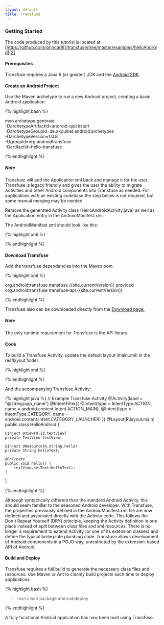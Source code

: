 ```yaml
---
layout: default
title: Transfuse
---
```


### Getting Started

The code produced by this tutorial is located at   [https://github.com/johncarl81/transfuse/tree/master/examples/helloAndroid][2]

#### Prerequisites

Transfuse requires a Java 6 (or greater) JDK and the [Android SDK][3].

#### Create an Android Project

Use the Maven archetype to run a new Android project, creating a basic Android application:

{% highlight bash %}

mvn archetype:generate \
  -DarchetypeArtifactId=android-quickstart \
  -DarchetypeGroupId=de.akquinet.android.archetypes \
  -DarchetypeVersion=1.0.8 \
  -DgroupId=org.androidtransfuse \
  -DartifactId=hello-transfuse

{% endhighlight %}

<div class="note">
<h5>Note</h5>

Transfuse will add the Application xml back and manage it for the user. Transfuse is legacy friendly and gives the user the ability to migrate Activities and other Android components into Transfuse as needed. For applications with an existing codebase the step below is not required, but some manual merging may be needed.

</div>

Remove the generated Activity class (HelloAndroidActivity.java) as well as the Application entry in the AndroidManifest.xml.

The AndroidManifest.xml should look like this:

{% highlight xml %}
<?xml version="1.0" encoding="utf-8"?>
<manifest xmlns:android="http://schemas.android.com/apk/res/android" 
package="org.androidtransfuse" android:versionCode="1" android:versionName="1.0-SNAPSHOT">
</manifest>
{% endhighlight %}



#### Download Transfuse

Add the transfuse dependencies into the Maven pom:

{% highlight xml %}

<dependency>
    <groupId>org.androidtransfuse</groupId>
    <artifactId>transfuse</artifactId>
    <version>{{site.currentVersion}}</version>
    <scope>provided</scope>
</dependency>
<dependency>
    <groupId>org.androidtransfuse</groupId>
    <artifactId>transfuse-api</artifactId>
    <version>{{site.currentVersion}}</version>
</dependency>

{% endhighlight %}

Transfuse also can be downloaded directly from the [Download page.][4]

<div class="note">
<h5>Note</h5>
The only runtime requirement for Transfuse is the API library.

</div>

#### Code

To build a Transfuse Activity, update the default layout (main.xml) in the res/layout folder:

{% highlight xml %}
<?xml version="1.0" encoding="utf-8"?>
<LinearLayout xmlns:android="http://schemas.android.com/apk/res/android"
              android:layout_width="fill_parent"
              android:layout_height="fill_parent">
    <TextView xmlns:android="http://schemas.android.com/apk/res/android"
              android:id="@+id/textview"
              android:layout_width="fill_parent"
              android:layout_height="fill_parent"/>
</LinearLayout>
{% endhighlight %}

And the accompanying Transfuse Activity:

{% highlight java %}
// Example Transfuse Activity
@Activity(label = "@string/app_name")
@IntentFilter({
        @Intent(type = IntentType.ACTION, name = android.content.Intent.ACTION_MAIN),
        @Intent(type = IntentType.CATEGORY, name = android.content.Intent.CATEGORY_LAUNCHER)
})
@Layout(R.layout.main)
public class HelloAndroid {

    @Inject @View(R.id.textview)
    private TextView textView;

    @Inject @Resource(R.string.hello)
    private String helloText;

    @OnCreate
    public void hello() {
        textView.setText(helloText);
    }
}

{% endhighlight %}

Although syntactically different than the standard Android Activity, this should seem familiar to the seasoned Android developer.  With Transfuse, the properties previously defined in the AndroidManifest.xml file are now defined and associated directly with the Activity code.  This follows the Don't Repeat Yourself (DRY) principle, keeping the Activity definition in one place instead of split between class files and xml resources.  There is no longer a requirement to extend Activity (or one of its extension classes) and define the typical boilerplate plumbing code.  Transfuse allows development of Android components in a POJO way, unrestricted by the extension-based API of Android.

#### Build and Deploy

Transfuse requires a full build to generate the necessary class files and resources. Use Maven or Ant to cleanly build projects each time to deploy applications.

{% highlight bash %}

> mvn clean package android:deploy

{% endhighlight %}

A fully functional Android application has now been built using Transfuse.

[1]: http://developer.android.com/training/index.html
[2]: https://github.com/johncarl81/transfuse/tree/master/examples/helloAndroid
[3]: http://developer.android.com/sdk/index.html
[4]: https://github.com/johncarl81/transfuse/downloads
